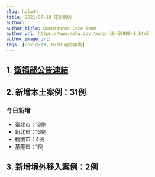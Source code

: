 ```yaml
---
slug: hola44
title: 2021-07-10 確診案例
author: 
author_title: Docusaurus Core Team
author_url: https://www.mohw.gov.tw/cp-16-60809-1.html
author_image_url: 
tags: [covid-19, 0710 確診案例]
---
```


## 1. [衛福部公告連結](https://www.cdc.gov.tw/Bulletin/Detail/1dFCXuBsiBFoOW0i9YDK9g?typeid=9)

## 2. 新增本土案例：31例

### 今日新增
* 臺北市：13例
* 新北市：13例
* 桃園市：4例
* 基隆市：1例

## 3. 新增境外移入案例：2例
